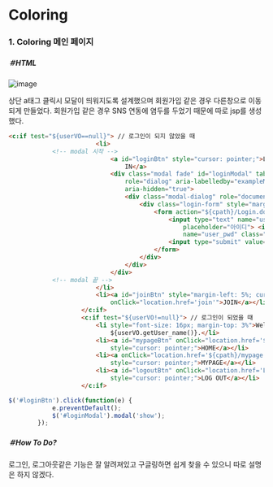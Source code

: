 # Coloring

<h3>1. Coloring 메인 페이지</h3>
<h5>＃HTML</h5>

![image](https://user-images.githubusercontent.com/91005194/148245280-91b0052c-d0d6-435d-8153-d93f9909ba39.png)

상단 a태그 클릭시 모달이 띄워지도록 설계했으며 회원가입 같은 경우 다른창으로 이동되게 만들었다. 회원가입 같은 경우 SNS 연동에 염두를 두었기 때문에 따로 jsp를 생성했다.

```html
<c:if test="${userVO==null}"> // 로그인이 되지 않았을 때
						<li>
			<!-- modal 시작 --> 
							<a id="loginBtn" style="cursor: pointer;">LOG
								IN</a>
							<div class="modal fade" id="loginModal" tabindex="-1"
								role="dialog" aria-labelledby="exampleModalLabel"
								aria-hidden="true">
								<div class="modal-dialog" role="document">
									<div class="login-form" style="margin-bottom: 10%">
										<form action="${cpath}/Login.do" method="post">
											<input type="text" name="user_id" class="text-field"
												placeholder="아이디"> <input type="password"
												name="user_pwd" class="text-field" placeholder="비밀번호">
											<input type="submit" value="로그인" class="submit-btn">
										</form>
									</div>
								</div>
							</div> 
			<!-- modal 끝 -->
						</li>
						<li><a id="joinBtn" style="margin-left: 5%; cursor: pointer;"
							onClick="location.href='join'">JOIN</a></li>
					</c:if>
					<c:if test="${userVO!=null}"> // 로그인이 되었을 때
						<li style="font-size: 16px; margin-top: 3%">Welcome,
							${userVO.getUser_name()}.</li>
						<li><a id="mypageBtn" onClick="location.href='${cpath}/'"
							style="cursor: pointer;">HOME</a></li>
						<li><a onClick="location.href='${cpath}/mypage'"
							style="cursor: pointer;">MYPAGE</a></li>
						<li><a id="logoutBtn" onClick="location.href='Logout.do'"
							style="cursor: pointer;">LOG OUT</a></li>
					</c:if>
```

```jsx
$('#loginBtn').click(function(e) {
			e.preventDefault();
			$('#loginModal').modal('show');
		});
```

<h5>＃How To Do?</h5>
로그인, 로그아웃같은 기능은 잘 알려져있고 구글링하면 쉽게 찾을 수 있으니 따로 설명은 하지 않겠다.
